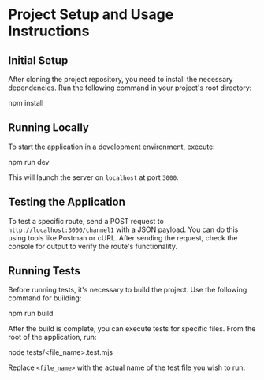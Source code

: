 # Project Setup and Usage Instructions

## Initial Setup

After cloning the project repository, you need to install the necessary dependencies. Run the following command in your project's root directory:

npm install

## Running Locally

To start the application in a development environment, execute:

npm run dev

This will launch the server on `localhost` at port `3000`.

## Testing the Application

To test a specific route, send a POST request to `http://localhost:3000/channel1` with a JSON payload. You can do this using tools like Postman or cURL. After sending the request, check the console for output to verify the route's functionality.

## Running Tests

Before running tests, it's necessary to build the project. Use the following command for building:

npm run build

After the build is complete, you can execute tests for specific files. From the root of the application, run:

node tests/<file_name>.test.mjs

Replace `<file_name>` with the actual name of the test file you wish to run.
